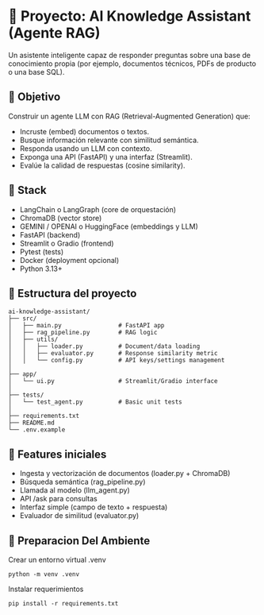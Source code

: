 # 🧠 Proyecto: AI Knowledge Assistant (Agente RAG)

Un asistente inteligente capaz de responder preguntas sobre una base de conocimiento propia (por ejemplo, documentos técnicos, PDFs de producto o una base SQL).

## 🎯 Objetivo

Construir un agente LLM con RAG (Retrieval-Augmented Generation) que:

- Incruste (embed) documentos o textos.
- Busque información relevante con similitud semántica.
- Responda usando un LLM con contexto.
- Exponga una API (FastAPI) y una interfaz (Streamlit).
- Evalúe la calidad de respuestas (cosine similarity).

## 🧩 Stack

- LangChain o LangGraph (core de orquestación)
- ChromaDB (vector store)
- GEMINI / OPENAI o HuggingFace (embeddings y LLM)
- FastAPI (backend)
- Streamlit o Gradio (frontend)
- Pytest (tests)
- Docker (deployment opcional)
- Python 3.13+

## 📂 Estructura del proyecto
```
ai-knowledge-assistant/
├── src/
│   ├── main.py                # FastAPI app
│   ├── rag_pipeline.py        # RAG logic
│   ├── utils/
│   │   ├── loader.py          # Document/data loading
│   │   ├── evaluator.py       # Response similarity metric
│   │   └── config.py          # API keys/settings management
│
├── app/
│   └── ui.py                  # Streamlit/Gradio interface
│
├── tests/
│   └── test_agent.py          # Basic unit tests
│
├── requirements.txt
├── README.md
└── .env.example
```
## 🧪 Features iniciales

- Ingesta y vectorización de documentos (loader.py + ChromaDB)
- Búsqueda semántica (rag_pipeline.py)
- Llamada al modelo (llm_agent.py)
- API /ask para consultas
- Interfaz simple (campo de texto + respuesta)
- Evaluador de similitud (evaluator.py)

## 🧩 Preparacion Del Ambiente

Crear un entorno virtual .venv

```
python -m venv .venv
```

Instalar requerimientos

```
pip install -r requirements.txt
```






